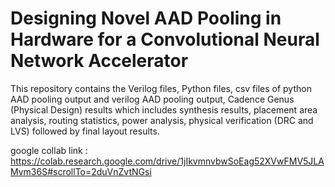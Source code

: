# Designing Novel AAD Pooling in Hardware for a Convolutional Neural Network Accelerator

This repository contains the Verilog files, Python files, csv files of python AAD pooling output and verilog AAD pooling output, Cadence Genus (Physical Design) results which includes synthesis results, placement area analysis, routing statistics, power analysis, physical verification (DRC and LVS) followed by final layout results.

google collab link : https://colab.research.google.com/drive/1jIkvmnvbwSoEag52XVwFMV5JLAMvm36S#scrollTo=2duVnZvtNGsi



